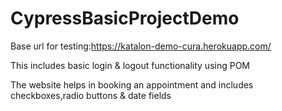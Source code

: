 # CypressBasicProjectDemo

Base url for testing:https://katalon-demo-cura.herokuapp.com/

This includes basic login & logout functionality using POM

The website helps in booking an appointment and includes checkboxes,radio buttons & date fields
